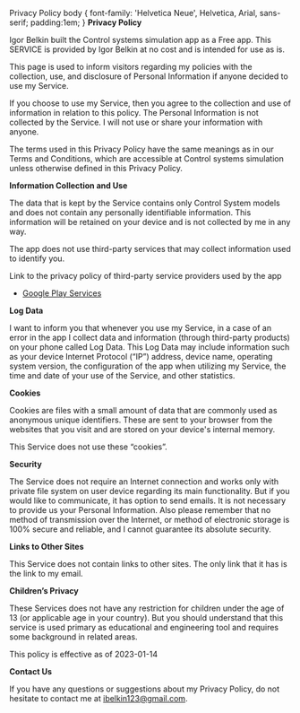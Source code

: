   Privacy Policy body { font-family: 'Helvetica Neue', Helvetica, Arial, sans-serif; padding:1em; } **Privacy Policy**

Igor Belkin built the Control systems simulation app as a Free app. This SERVICE is provided by Igor Belkin at no cost and is intended for use as is.

This page is used to inform visitors regarding my policies with the collection, use, and disclosure of Personal Information if anyone decided to use my Service.

If you choose to use my Service, then you agree to the collection and use of information in relation to this policy. The Personal Information is not collected by the Service. I will not use or share your information with anyone.

The terms used in this Privacy Policy have the same meanings as in our Terms and Conditions, which are accessible at Control systems simulation unless otherwise defined in this Privacy Policy.

**Information Collection and Use**

The data that is kept by the Service contains only Control System models and does not contain any personally identifiable information. This information will be retained on your device and is not collected by me in any way.

The app does not use third-party services that may collect information used to identify you.

Link to the privacy policy of third-party service providers used by the app

*   [Google Play Services](https://www.google.com/policies/privacy/)

**Log Data**

I want to inform you that whenever you use my Service, in a case of an error in the app I collect data and information (through third-party products) on your phone called Log Data. This Log Data may include information such as your device Internet Protocol (“IP”) address, device name, operating system version, the configuration of the app when utilizing my Service, the time and date of your use of the Service, and other statistics.

**Cookies**

Cookies are files with a small amount of data that are commonly used as anonymous unique identifiers. These are sent to your browser from the websites that you visit and are stored on your device's internal memory.

This Service does not use these “cookies”.

**Security**

The Service does not require an Internet connection and works only with private file system on user device regarding its main functionality. But if you would like to communicate, it has option to send emails. It is not necessary to provide us your Personal Information. Also please remember that no method of transmission over the Internet, or method of electronic storage is 100% secure and reliable, and I cannot guarantee its absolute security.

**Links to Other Sites**

This Service does not contain links to other sites. The only link that it has is the link to my email.

**Children’s Privacy**

These Services does not have any restriction for children under the age of 13 (or applicable age in your country). But you should understand that this service is used primary as educational and engineering tool and requires some background in related areas.

This policy is effective as of 2023-01-14

**Contact Us**

If you have any questions or suggestions about my Privacy Policy, do not hesitate to contact me at ibelkin123@gmail.com.

